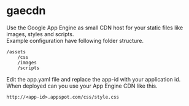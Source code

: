 # gaecdn

Use the Google App Engine as small CDN host for your static files like images, styles and scripts.  
Example configuration have following folder structure.

    /assets
        /css
        /images
        /scripts

Edit the app.yaml file and replace the app-id with your application id.  
When deployed can you use your App Engine CDN like this.

    http://<app-id>.appspot.com/css/style.css